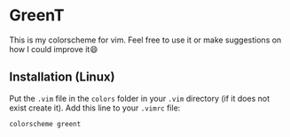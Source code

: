 # GreenT
This is my colorscheme for vim. Feel free to use it or make suggestions on how I could improve it:smile:

## Installation (Linux)
Put the `.vim` file in the `colors` folder in your `.vim` directory (if it does not exist create it).
Add this line to your `.vimrc` file:
```
colorscheme greent
```
